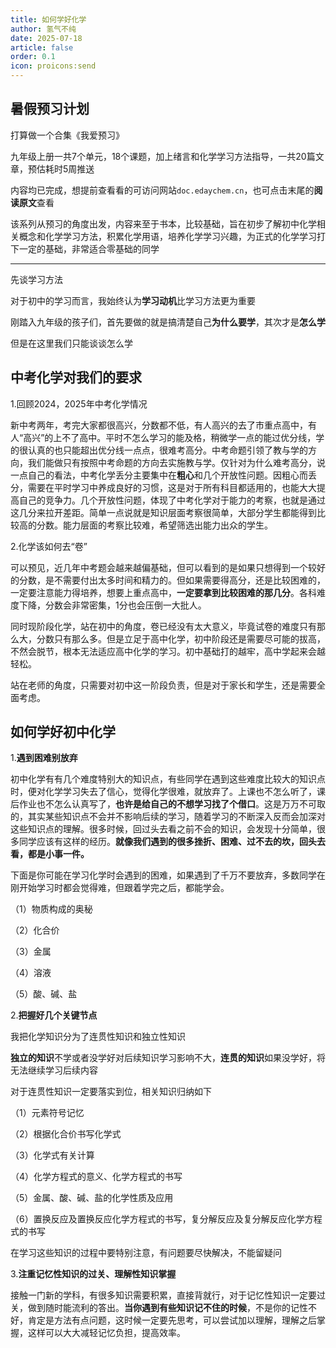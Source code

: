 ```yaml
---
title: 如何学好化学
author: 氢气不纯
date: 2025-07-18
article: false
order: 0.1
icon: proicons:send
---
```


## 暑假预习计划

打算做一个合集《我爱预习》

九年级上册一共7个单元，18个课题，加上绪言和化学学习方法指导，一共20篇文章，预估耗时5周推送

内容均已完成，想提前查看看的可访问网站`doc.edaychem.cn`​，也可点击末尾的**阅读原文**查看

该系列从预习的角度出发，内容来至于书本，比较基础，旨在初步了解初中化学相关概念和化学学习方法，积累化学用语，培养化学学习兴趣，为正式的化学学习打下一定的基础，非常适合零基础的同学

---

先谈学习方法

对于初中的学习而言，我始终认为**学习动机**比学习方法更为重要

刚踏入九年级的孩子们，首先要做的就是搞清楚自己**为什么要学**，其次才是**怎么学**

但是在这里我们只能谈谈怎么学

## 中考化学对我们的要求

1.回顾2024，2025年中考化学情况

新中考两年，考完大家都很高兴，分数都不低，有人高兴的去了市重点高中，有人“高兴”的上不了高中。平时不怎么学习的能及格，稍微学一点的能过优分线，学的很认真的也只能超出优分线一点点，很难考高分。中考命题引领了教与学的方向，我们能做只有按照中考命题的方向去实施教与学。仅针对为什么难考高分，说一点自己的看法，中考化学丢分主要集中在**粗心**和几个开放性问题。因粗心而丢分，需要在平时学习中养成良好的习惯，这是对于所有科目都适用的，也能大大提高自己的竞争力。几个开放性问题，体现了中考化学对于能力的考察，也就是通过这几分来拉开差距。简单一点说就是知识层面考察很简单，大部分学生都能得到比较高的分数。能力层面的考察比较难，希望筛选出能力出众的学生。

2.化学该如何去“卷”

可以预见，近几年中考题会越来越偏基础，但可以看到的是如果只想得到一个较好的分数，是不需要付出太多时间和精力的。但如果需要得高分，还是比较困难的，一定要注意能力得培养，想要上重点高中，**一定要拿到比较困难的那几分**。各科难度下降，分数会非常密集，1分也会压倒一大批人。

同时现阶段化学，站在初中的角度，卷已经没有太大意义，毕竟试卷的难度只有那么大，分数只有那么多。但是立足于高中化学，初中阶段还是需要尽可能的拔高，不然会脱节，根本无法适应高中化学的学习。初中基础打的越牢，高中学起来会越轻松。

站在老师的角度，只需要对初中这一阶段负责，但是对于家长和学生，还是需要全面考虑。

## 如何学好初中化学

1.**遇到困难别放弃**

初中化学有有几个难度特别大的知识点，有些同学在遇到这些难度比较大的知识点时，便对化学学习失去了信心，觉得化学很难，就放弃了。上课也不怎么听了，课后作业也不怎么认真写了，**也许是给自己的不想学习找了个借口**。这是万万不可取的，其实某些知识点不会并不影响后续的学习，随着学习的不断深入反而会加深对这些知识点的理解。很多时候，回过头去看之前不会的知识，会发现十分简单，很多同学应该有这样的经历。**就像我们遇到的很多挫折、困难、过不去的坎，回头去看，都是小事一件。**

下面是你可能在学习化学时会遇到的困难，如果遇到了千万不要放弃，多数同学在刚开始学习时都会觉得难，但跟着学完之后，都能学会。

（1）物质构成的奥秘

（2）化合价

（3）金属

（4）溶液

（5）酸、碱、盐

2.**把握好几个关键节点**

我把化学知识分为了连贯性知识和独立性知识

**独立的知识**不学或者没学好对后续知识学习影响不大，**连贯的知识**如果没学好，将无法继续学习后续内容

对于连贯性知识一定要落实到位，相关知识归纳如下

（1）元素符号记忆

（2）根据化合价书写化学式

（3）化学式有关计算

（4）化学方程式的意义、化学方程式的书写

（5）金属、酸、碱、盐的化学性质及应用

（6）置换反应及置换反应化学方程式的书写，复分解反应及复分解反应化学方程式的书写

在学习这些知识的过程中要特别注意，有问题要尽快解决，不能留疑问

3.**注重记忆性知识的过关、理解性知识掌握**

接触一门新的学科，有很多知识需要积累，直接背就行，对于记忆性知识一定要过关，做到随时能流利的答出。**当你遇到有些知识记不住的时候**，不是你的记性不好，肯定是方法有点问题，这时候一定要先思考，可以尝试加以理解，理解之后掌握，这样可以大大减轻记忆负担，提高效率。
